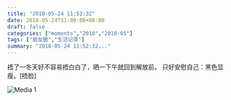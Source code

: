 ```yaml
---
title: "2018-05-24 11:52:32"
date: 2018-05-24T11:00:00+08:00
draft: false
categories: ["moments","2018","2018-05"]
tags: ["朋友圈","生活记录"]
summary: "2018-05-24 11:52:32..."
---
```


捂了一冬天好不容易捂白白了，晒一下午就回到解放前。
只好安慰自己：黑色显瘦。[捂脸]

![Media 1](/Moments/photos/2018-05-24/201805241152320.jpg)

